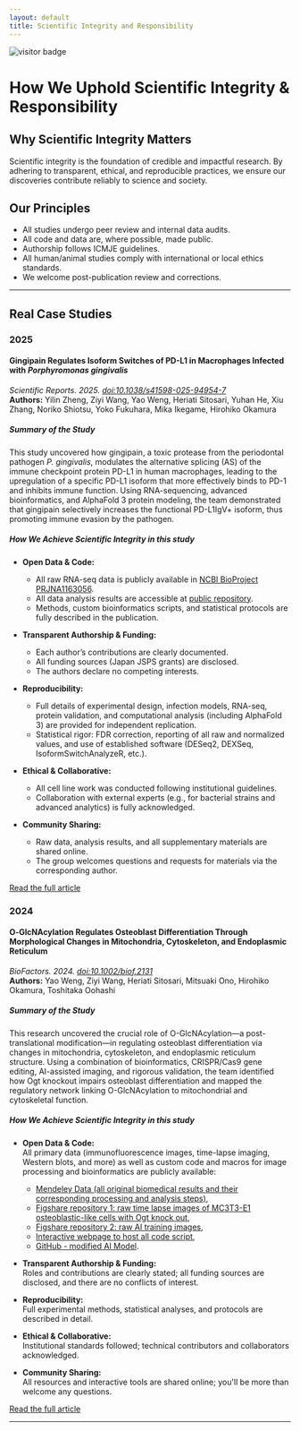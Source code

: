 ```yaml
---
layout: default
title: Scientific Integrity and Responsibility
---
```


<img src="https://visitor-badge.laobi.icu/badge?page_id=labonom.github.io/sources/Scientific_Integrity_and_Responsibility.html" alt="visitor badge"/>

# How We Uphold Scientific Integrity & Responsibility

## Why Scientific Integrity Matters

Scientific integrity is the foundation of credible and impactful research. By adhering to transparent, ethical, and reproducible practices, we ensure our discoveries contribute reliably to science and society.

## Our Principles

 - All studies undergo peer review and internal data audits.
 - All code and data are, where possible, made public.
 - Authorship follows ICMJE guidelines.
 - All human/animal studies comply with international or local ethics standards.
 - We welcome post-publication review and corrections.

---

## Real Case Studies

### 2025

#### Gingipain Regulates Isoform Switches of PD-L1 in Macrophages Infected with *Porphyromonas gingivalis*  
*Scientific Reports. 2025. [doi:10.1038/s41598-025-94954-7](https://doi.org/10.1038/s41598-025-94954-7)*  
**Authors:** Yilin Zheng, Ziyi Wang, Yao Weng, Heriati Sitosari, Yuhan He, Xiu Zhang, Noriko Shiotsu, Yoko Fukuhara, Mika Ikegame, Hirohiko Okamura

##### Summary of the Study

This study uncovered how gingipain, a toxic protease from the periodontal pathogen *P. gingivalis*, modulates the alternative splicing (AS) of the immune checkpoint protein PD-L1 in human macrophages, leading to the upregulation of a specific PD-L1 isoform that more effectively binds to PD-1 and inhibits immune function. Using RNA-sequencing, advanced bioinformatics, and AlphaFold 3 protein modeling, the team demonstrated that gingipain selectively increases the functional PD-L1IgV+ isoform, thus promoting immune evasion by the pathogen.

##### **How We Achieve Scientific Integrity in this study**

- **Open Data & Code:**  
  - All raw RNA-seq data is publicly available in [NCBI BioProject PRJNA1163056](https://dataview.ncbi.nlm.nih.gov/object/PRJNA1163056?reviewer=clcri79f3dn6h4oicc0glhlsi).
  - All data analysis results are accessible at [public repository](https://d3dcaz4rv8jgb4.cloudfront.net/).
  - Methods, custom bioinformatics scripts, and statistical protocols are fully described in the publication.

- **Transparent Authorship & Funding:**  
  - Each author’s contributions are clearly documented.
  - All funding sources (Japan JSPS grants) are disclosed.
  - The authors declare no competing interests.

- **Reproducibility:**  
  - Full details of experimental design, infection models, RNA-seq, protein validation, and computational analysis (including AlphaFold 3) are provided for independent replication.
  - Statistical rigor: FDR correction, reporting of all raw and normalized values, and use of established software (DESeq2, DEXSeq, IsoformSwitchAnalyzeR, etc.).

- **Ethical & Collaborative:**  
  - All cell line work was conducted following institutional guidelines.
  - Collaboration with external experts (e.g., for bacterial strains and advanced analytics) is fully acknowledged.

- **Community Sharing:**  
  - Raw data, analysis results, and all supplementary materials are shared online.
  - The group welcomes questions and requests for materials via the corresponding author.

[Read the full article](https://doi.org/10.1038/s41598-025-94954-7)

### 2024

#### O‐GlcNAcylation Regulates Osteoblast Differentiation Through Morphological Changes in Mitochondria, Cytoskeleton, and Endoplasmic Reticulum  
*BioFactors. 2024. [doi:10.1002/biof.2131](https://doi.org/10.1002/biof.2131)*  
**Authors:** Yao Weng, Ziyi Wang, Heriati Sitosari, Mitsuaki Ono, Hirohiko Okamura, Toshitaka Oohashi

##### Summary of the Study

This research uncovered the crucial role of O-GlcNAcylation—a post-translational modification—in regulating osteoblast differentiation via changes in mitochondria, cytoskeleton, and endoplasmic reticulum structure. Using a combination of bioinformatics, CRISPR/Cas9 gene editing, AI-assisted imaging, and rigorous validation, the team identified how Ogt knockout impairs osteoblast differentiation and mapped the regulatory network linking O-GlcNAcylation to mitochondrial and cytoskeletal function.

##### **How We Achieve Scientific Integrity in this study**

- **Open Data & Code:**  
  All primary data (immunofluorescence images, time-lapse imaging, Western blots, and more) as well as custom code and macros for image processing and bioinformatics are publicly available:  
   - [Mendeley Data (all original biomedical results and their corresponding processing and analysis steps)](https://data.mendeley.com/datasets/5ybkzhyp8y/1),
   - [Figshare repository 1: raw time lapse images of MC3T3-E1 osteoblastic-like cells with Ogt knock out](https://doi.org/10.6084/m9.figshare.25039688.v1),
   - [Figshare repository 2: raw AI training images](https://doi.org/10.6084/m9.figshare.25039712.v1),
   - [Interactive webpage to host all code script](https://dndy5us1uro9a.cloudfront.net),
   - [GitHub - modified AI Model](https://github.com/wong-ziyi/pytorch_fnet).

- **Transparent Authorship & Funding:**  
  Roles and contributions are clearly stated; all funding sources are disclosed, and there are no conflicts of interest.

- **Reproducibility:**  
  Full experimental methods, statistical analyses, and protocols are described in detail.

- **Ethical & Collaborative:**  
  Institutional standards followed; technical contributors and collaborators acknowledged.

- **Community Sharing:**  
  All resources and interactive tools are shared online; you'll be more than welcome any questions.

[Read the full article](https://doi.org/10.1002/biof.2131)

---
